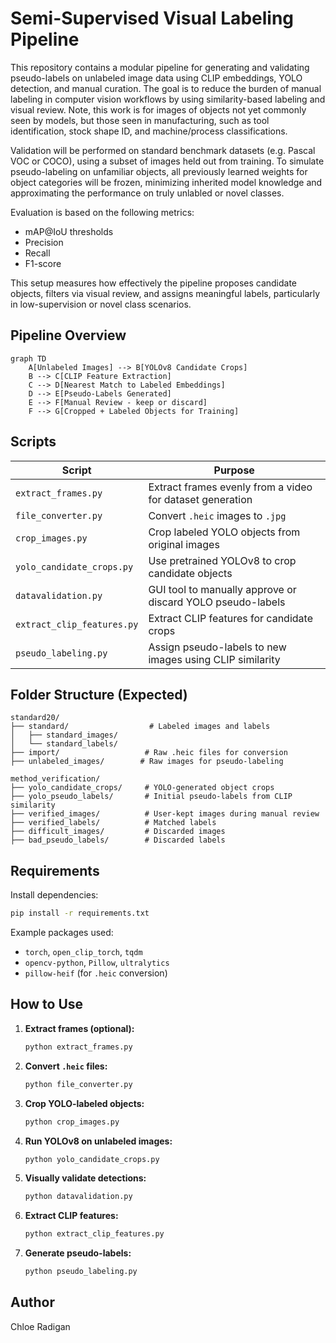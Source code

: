 # Semi-Supervised Visual Labeling Pipeline

This repository contains a modular pipeline for generating and validating pseudo-labels on unlabeled image data using CLIP embeddings, YOLO detection, and manual curation. The goal is to reduce the burden of manual labeling in computer vision workflows by using similarity-based labeling and visual review. Note, this work is for images of objects not yet commonly seen by models, but those seen in manufacturing, such as tool identification, stock shape ID, and machine/process classifications. 

Validation will be performed on standard benchmark datasets (e.g. Pascal VOC or COCO), using a subset of images held out from training. To simulate pseudo-labeling on unfamiliar objects, all previously learned weights for object categories will be frozen, minimizing inherited model knowledge and approximating the performance on truly unlabled or novel classes. 

Evaluation is based on the following metrics:
- mAP@IoU thresholds
- Precision
- Recall
- F1-score

This setup measures how effectively the pipeline proposes candidate objects, filters via visual review, and assigns meaningful labels, particularly in low-supervision or novel class scenarios. 

## Pipeline Overview

```mermaid
graph TD
    A[Unlabeled Images] --> B[YOLOv8 Candidate Crops]
    B --> C[CLIP Feature Extraction]
    C --> D[Nearest Match to Labeled Embeddings]
    D --> E[Pseudo-Labels Generated]
    E --> F[Manual Review - keep or discard]
    F --> G[Cropped + Labeled Objects for Training]
```

## Scripts

| Script | Purpose |
|--------|---------|
| `extract_frames.py` | Extract frames evenly from a video for dataset generation |
| `file_converter.py` | Convert `.heic` images to `.jpg` |
| `crop_images.py` | Crop labeled YOLO objects from original images |
| `yolo_candidate_crops.py` | Use pretrained YOLOv8 to crop candidate objects |
| `datavalidation.py` | GUI tool to manually approve or discard YOLO pseudo-labels |
| `extract_clip_features.py` | Extract CLIP features for candidate crops |
| `pseudo_labeling.py` | Assign pseudo-labels to new images using CLIP similarity |

## Folder Structure (Expected)

```
standard20/
├── standard/                  # Labeled images and labels
│   ├── standard_images/
│   └── standard_labels/
├── import/                   # Raw .heic files for conversion
├── unlabeled_images/        # Raw images for pseudo-labeling

method_verification/
├── yolo_candidate_crops/     # YOLO-generated object crops
├── yolo_pseudo_labels/       # Initial pseudo-labels from CLIP similarity
├── verified_images/          # User-kept images during manual review
├── verified_labels/          # Matched labels
├── difficult_images/         # Discarded images
├── bad_pseudo_labels/        # Discarded labels
```

## Requirements

Install dependencies:
```bash
pip install -r requirements.txt
```

Example packages used:
- `torch`, `open_clip_torch`, `tqdm`
- `opencv-python`, `Pillow`, `ultralytics`
- `pillow-heif` (for `.heic` conversion)

## How to Use

1. **Extract frames (optional):**
   ```bash
   python extract_frames.py
   ```

2. **Convert `.heic` files:**
   ```bash
   python file_converter.py
   ```

3. **Crop YOLO-labeled objects:**
   ```bash
   python crop_images.py
   ```

4. **Run YOLOv8 on unlabeled images:**
   ```bash
   python yolo_candidate_crops.py
   ```

5. **Visually validate detections:**
   ```bash
   python datavalidation.py
   ```

6. **Extract CLIP features:**
   ```bash
   python extract_clip_features.py
   ```

7. **Generate pseudo-labels:**
   ```bash
   python pseudo_labeling.py
   ```

## Author

Chloe Radigan
